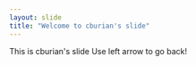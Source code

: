 ```yaml
---
layout: slide
title: "Welcome to cburian's slide"
---
```

This is cburian's slide
Use left arrow to go back!

